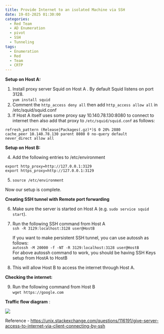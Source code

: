 ```yaml
---
title: Provide Internet to an isolated Machine via SSH
date: 19-03-2025 01:30:00
categories:
  - Red Team
  - AD Enumeration
  - pivot
  - SSH
  - Tunneling
tags:
  - Enumeration
  - Red
  - Team
  - CRTP
---
```


**Setup on Host A:**

1. Install proxy server Squid on Host A . By default Squid listens on port 3128.  
    `yum install squid`
2. Comment the `http_access deny all` then add `http_access allow all` in /etc/squid/squid.conf
3. If Host A itself uses some proxy say 10.140.78.130:8080 to connect to internet then also add that proxy to `/etc/squid/squid.conf` as follows:

```
refresh_pattern (Release|Packages(.gz)*)$ 0 20% 2880
cache_peer 10.140.78.130 parent 8080 0 no-query default
never_direct allow all
```

**Setup on Host B:**

4. Add the following entries to /etc/environment

```
export http_proxy=http://127.0.0.1:3129
export https_proxy=http://127.0.0.1:3129
```

5. `source /etc/environment`

Now our setup is complete.

**Creating SSH tunnel with Remote port forwarding**

6. Make sure the server is started on Host A (e.g. `sudo service squid start`).
    
7. Run the following SSH command from Host A  
    `ssh -R 3129:localhost:3128 user@HostB`
    
    If you want to make persistent SSH tunnel, you can use autossh as follows:  
    `autossh -M 20000 -f -NT -R 3129:localhost:3128 user@HostB`  
    For above autossh command to work, you should be having SSH Keys setup from HostA to HostB
    
8. This will allow Host B to access the internet through Host A.
    

**Checking the internet:**

9. Run the following command from Host B  
    `wget https://google.com`

**Traffic flow diagram** :

![](https://cdn.vkie.pro/ssh-pivot.jpg)


Reference - https://unix.stackexchange.com/questions/116191/give-server-access-to-internet-via-client-connecting-by-ssh
